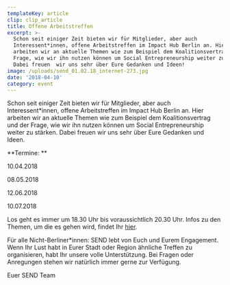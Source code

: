 ```yaml
---
templateKey: article
clip: clip_article
title: Offene Arbeitstreffen
excerpt: >-
  Schon seit einiger Zeit bieten wir für Mitglieder, aber auch
  Interessent*innen, offene Arbeitstreffen im Impact Hub Berlin an. Hier
  arbeiten wir an aktuelle Themen wie zum Beispiel dem Koalitionsvertrag und der
  Frage, wie wir ihn nutzen können um Social Entrepreneurship weiter zu stärken.
  Dabei freuen  wir uns sehr über Eure Gedanken und Ideen!
image: /uploads/send_01.02.18_internet-273.jpg
date: '2018-04-10'
category: event
---
```

Schon seit einiger Zeit bieten wir für Mitglieder, aber auch Interessent*innen, offene Arbeitstreffen im Impact Hub Berlin an. Hier arbeiten wir an aktuelle Themen wie zum Beispiel dem Koalitionsvertrag und der Frage, wie wir ihn nutzen können um Social Entrepreneurship weiter zu stärken. Dabei freuen wir uns sehr über Eure Gedanken und Ideen.

**Termine: **

10.04.2018

08.05.2018

12.06.2018

10.07.2018

Los geht es immer um 18.30 Uhr bis voraussichtlich 20.30 Uhr. Infos zu den Themen, um die es gehen wird, findet Ihr [hier](https://www.facebook.com/events/230121794204744/). 

Für alle Nicht-Berliner*innen: SEND lebt von Euch und Eurem Engagement. Wenn Ihr Lust habt in Eurer Stadt oder Region ähnliche Treffen zu organisieren, habt Ihr unsere volle Unterstützung. Bei Fragen oder Anregungen stehen wir natürlich immer gerne zur Verfügung.

Euer SEND Team
